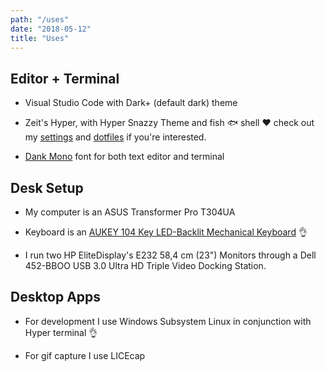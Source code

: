 ```yaml
---
path: "/uses"
date: "2018-05-12"
title: "Uses"
---
```


## Editor + Terminal

* Visual Studio Code with Dark+ (default dark) theme

* Zeit's Hyper, with Hyper Snazzy Theme and fish 🐟 shell ❤️ check out
  my [settings] and [dotfiles] if you're interested.

* [Dank Mono] font for both text editor and terminal

## Desk Setup

* My computer is an ASUS Transformer Pro T304UA

* Keyboard is an [AUKEY 104 Key LED-Backlit Mechanical Keyboard] 👌

* I run two HP EliteDisplay's E232 58,4 cm (23") Monitors through a
  Dell 452-BBOO USB 3.0 Ultra HD Triple Video Docking Station.

## Desktop Apps

* For development I use Windows Subsystem Linux in conjunction with
  Hyper terminal 👌

* For gif capture I use LICEcap

<!-- Links -->

[dank mono]: https://dank.sh/
[settings]: https://github.com/spences10/settings
[dotfiles]: https://github.com/spences10/dotfiles
[aukey 104 key led-backlit mechanical keyboard]: https://www.aukey.com/products/104-key-led-backlit-mechanical-keyboard-km-g6
